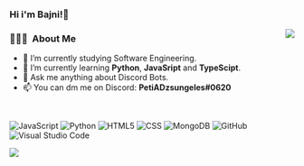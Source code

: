 ### Hi i'm Bajni!👋

<img align="right" src="https://spotify-recently-played-readme.vercel.app/api?user=3133l4lwxhokm6nuvx4mbn3c3b44">

<h3> 👨🏻‍💻 &nbsp;About Me </h3>

- 🔭 I’m currently studying Software Engineering.
- 🌱 I’m currently learning **Python**, **JavaSript** and **TypeScipt**.
- 💬 Ask me anything about Discord Bots.
- 📫 You can dm me on Discord: **PetiADzsungeles#0620**

 <br>
 
 ![JavaScript](https://img.shields.io/badge/-JavaScript-333333?style=for-the-badge&logo=javascript)
 ![Python](https://img.shields.io/badge/-Python-333333?style=for-the-badge&logo=python)
 ![HTML5](https://img.shields.io/badge/-HTML5-333333?style=for-the-badge&logo=HTML5)
 ![CSS](https://img.shields.io/badge/-CSS-333333?style=for-the-badge&logo=CSS3&logoColor=1572B6)
 ![MongoDB](https://img.shields.io/badge/-MongoDB-333333?style=for-the-badge&logo=mongodb)
 ![GitHub](https://img.shields.io/badge/-GitHub-333333?style=for-the-badge&logo=github)
 ![Visual Studio Code](https://img.shields.io/badge/-Visual%20Studio%20Code-333333?style=for-the-badge&logo=visual-studio-code&logoColor=007ACC)

 <img src="https://discord.c99.nl/widget/theme-3/522063714438873098.png">
